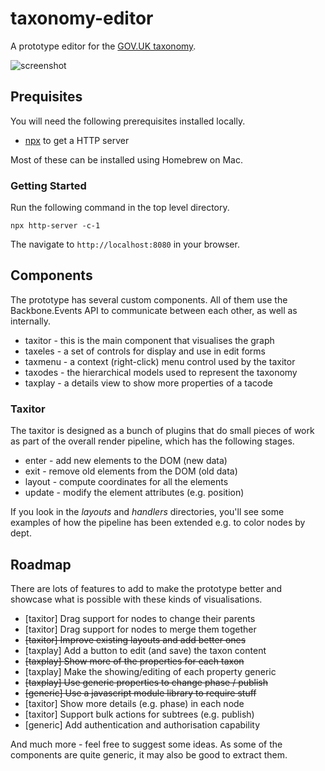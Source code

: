 # taxonomy-editor

A prototype editor for the [GOV.UK taxonomy](https://insidegovuk.blog.gov.uk/2015/11/02/developing-a-subject-based-taxonomy-for-gov-uk/).

![screenshot](https://raw.githubusercontent.com/benthorner/taxonomy-editor/master/screenshot.png)

## Prequisites

You will need the following prerequisites installed locally.

  * [npx](https://www.npmjs.com/package/npx) to get a HTTP server

Most of these can be installed using Homebrew on Mac.

### Getting Started

Run the following command in the top level directory.

```
npx http-server -c-1
```

The navigate to `http://localhost:8080` in your browser.

## Components

The prototype has several custom components. All of them use the Backbone.Events API to communicate between each other, as well as internally.

  * taxitor - this is the main component that visualises the graph
  * taxeles - a set of controls for display and use in edit forms
  * taxmenu - a context (right-click) menu control used by the taxitor
  * taxodes - the hierarchical models used to represent the taxonomy
  * taxplay - a details view to show more properties of a tacode

### Taxitor

The taxitor is designed as a bunch of plugins that do small pieces of work as part of the overall render pipeline, which has the following stages.

  * enter - add new elements to the DOM (new data)
  * exit - remove old elements from the DOM (old data)
  * layout - compute coordinates for all the elements
  * update - modify the element attributes (e.g. position)

If you look in the *layouts* and *handlers* directories, you'll see some examples of how the pipeline has been extended e.g. to color nodes by dept.

## Roadmap

There are lots of features to add to make the prototype better and showcase what is possible with these kinds of visualisations.

  * [taxitor] Drag support for nodes to change their parents
  * [taxitor] Drag support for nodes to merge them together
  * ~~[taxitor] Improve existing layouts and add better ones~~
  * [taxplay] Add a button to edit (and save) the taxon content
  * ~~[taxplay] Show more of the properties for each taxon~~
  * [taxplay] Make the showing/editing of each property generic
  * ~~[taxplay] Use generic properties to change phase / publish~~
  * ~~[generic] Use a javascript module library to require stuff~~
  * [taxitor] Show more details (e.g. phase) in each node
  * [taxitor] Support bulk actions for subtrees (e.g. publish)
  * [generic] Add authentication and authorisation capability

And much more - feel free to suggest some ideas. As some of the components are quite generic, it may also be good to extract them.
